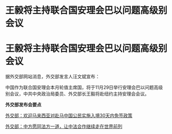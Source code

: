 # 王毅将主持联合国安理会巴以问题高级别会议

# 王毅将主持联合国安理会巴以问题高级别会议

据外交部网站消息，外交部发言人汪文斌宣布：

中国作为联合国安理会本月轮值主席国，将于11月29日举行安理会巴以问题高级别会议，中共中央政治局委员、外交部长王毅将赴纽约主持安理会会议。

**外交部发布会要点**

[外交部：欢迎马来西亚对赴马中国公民实施入境30天内免签政策 ](https://news.qq.com/rain/a/20231127A06IAH00)

[外交部：中方愿同法方一道，让中法合作继续走在世界前列 ](https://news.qq.com/rain/a/20231127A06H4400)

